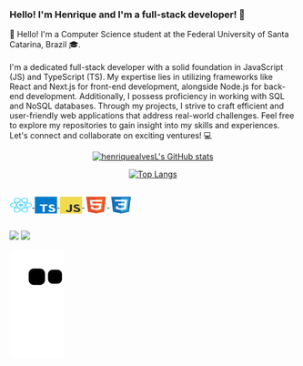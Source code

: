 ### Hello! I'm Henrique and I'm a full-stack developer! 👋

 👋 Hello! I'm a Computer Science student at the Federal University of Santa Catarina, Brazil 🎓. 
<br/> 
<br/>
 I'm a dedicated full-stack developer with a solid foundation in JavaScript (JS) and TypeScript (TS). My expertise lies in utilizing frameworks like React and Next.js for front-end development, alongside Node.js for back-end development. Additionally, I possess proficiency in working with SQL and NoSQL databases. Through my projects, I strive to craft efficient and user-friendly web applications that address real-world challenges. Feel free to explore my repositories to gain insight into my skills and experiences. Let's connect and collaborate on exciting ventures! 💻

<div align="center">
  <a href="https://github.com/henriquealvesL">
    <div display="flex">
      
  ![henriquealvesL's GitHub stats](https://github-readme-stats.vercel.app/api?username=henriquealvesL&show_icons=true&theme=dracula)
    
  ![Top Langs](https://github-readme-stats.vercel.app/api/top-langs/?username=henriquealvesL&layout=compact&theme=dracula)
   </div>
</div>
  
  <div style="display: inline_block"><br>
  <img align="center" alt="Rafa-Js" height="30" width="40" src="https://raw.githubusercontent.com/devicons/devicon/master/icons/react/react-original.svg">
  <img align="center" alt="Rafa-Js" height="30" width="40" src="https://raw.githubusercontent.com/devicons/devicon/master/icons/typescript/typescript-original.svg">
  <img align="center" alt="Rafa-Js" height="30" width="40" src="https://raw.githubusercontent.com/devicons/devicon/master/icons/javascript/javascript-original.svg">
  <img align="center" alt="Rafa-HTML" height="30" width="40" src="https://raw.githubusercontent.com/devicons/devicon/master/icons/html5/html5-original.svg">
  <img align="center" alt="Rafa-CSS" height="30" width="40" src="https://raw.githubusercontent.com/devicons/devicon/master/icons/css3/css3-original.svg">
</div>
  
  ##
  
  <div>
     <a href = "mailto:henriqueadlima@hotmail.com" target:"_blank"><img src="https://img.shields.io/badge/Microsoft_Outlook-0078D4?style=for-the-badge&logo=microsoft-outlook&logoColor=white" target="_blank"></a>
    <a href="https://www.linkedin.com/in/henrique-alves-1a51841a4/" target="_blank"><img src="https://img.shields.io/badge/-LinkedIn-%230077B5?style=for-the-badge&logo=linkedin&logoColor=white"></a> 
    
  ![Snake animation](https://github.com/henriquealvesL/henriquealvesL/blob/output/github-contribution-grid-snake.svg)
  </div>

